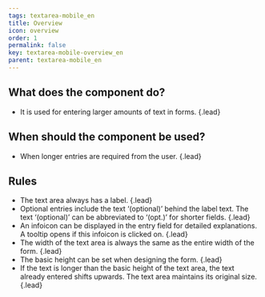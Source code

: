 ```yaml
---
tags: textarea-mobile_en
title: Overview
icon: overview
order: 1
permalink: false  
key: textarea-mobile-overview_en
parent: textarea-mobile_en
---
```


## What does the component do?
*   It is used for entering larger amounts of text in forms. {.lead}

## When should the component be used?
*   When longer entries are required from the user. {.lead}

## Rules
*   The text area always has a label. {.lead}
*   Optional entries include the text ‘(optional)’ behind the label text. The text ‘(optional)’ can be abbreviated to ‘(opt.)’ for shorter fields. {.lead}
*   An infoicon can be displayed in the entry field for detailed explanations. A tooltip opens if this infoicon is clicked on. {.lead}
*   The width of the text area is always the same as the entire width of the form. {.lead}
*   The basic height can be set when designing the form. {.lead}
*   If the text is longer than the basic height of the text area, the text already entered shifts upwards. The text area maintains its original size. {.lead}